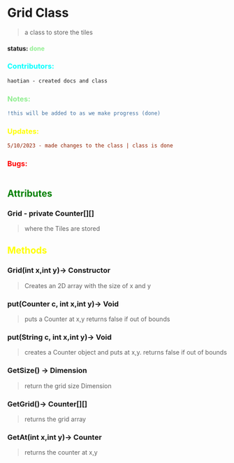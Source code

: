 # Grid Class 
> a class to store the tiles
#### status: <span style="color:lightgreen;">done</span>
### <span style="color:cyan;">Contributors:</span>
<!--put your names here between the ``` if you worked on it, and put what you did-->
```diff
haotian - created docs and class
```
### <span style="color:lightgreen;">Notes:</span>
```diff
!this will be added to as we make progress (done)
```
### <span style="color:yellow;">Updates:</span>
```diff
5/10/2023 - made changes to the class | class is done
```
### <span style="color:red;">Bugs:</span>
```diff
```
## <span style="color:green;">Attributes</span>
### **Grid** - private Counter[][]
>where the Tiles are stored 
## <span style="color:yellow;">Methods</span>

### **Grid(int x,int y)**-> Constructor
> Creates an 2D array with the size of x and y
### **put(Counter c, int x,int y)**-> Void
> puts a Counter at  x,y returns false if out of bounds

### **put(String c, int x,int y)**-> Void
> creates a Counter object and puts at x,y. returns false if out of bounds



### **GetSize()** -> Dimension
> return the grid size Dimension
### **GetGrid()**-> Counter[][]
> returns the grid array

### **GetAt(int x,int y)**-> Counter
> returns the counter at x,y